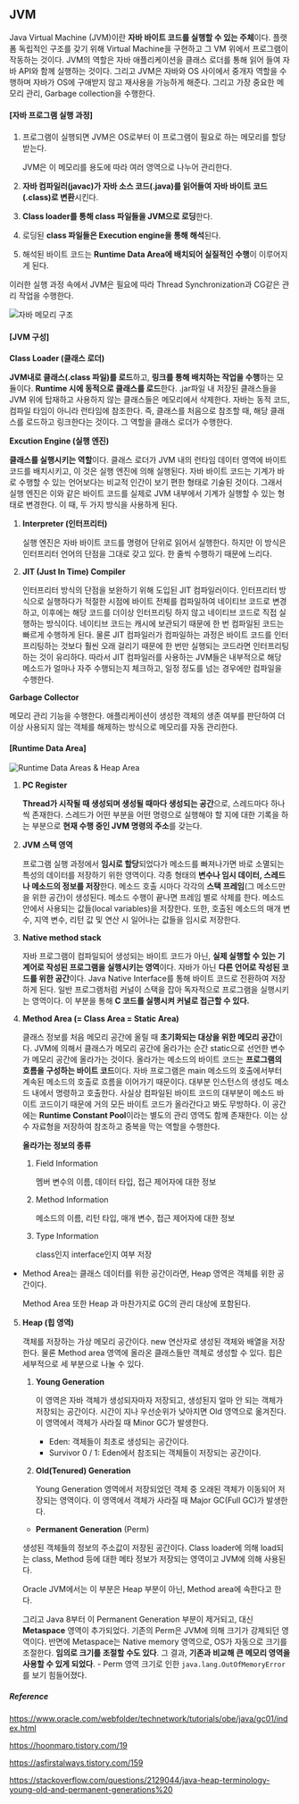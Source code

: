 ## JVM

Java Virtual Machine (JVM)이란 **자바 바이트 코드를 실행할 수 있는 주체**이다. 플랫폼 독립적인 구조를 갖기 위해 Virtual Machine을 구현하고 그 VM 위에서 프로그램이 작동하는 것이다. JVM의 역할은 자바 애플리케이션을 클래스 로더를 통해 읽어 들여 자바 API와 함께 실행하는 것이다. 그리고 JVM은 자바와 OS 사이에서 중개자 역할을 수행하며 자바가 OS에 구애받지 않고 재사용을 가능하게 해준다. 그리고 가장 중요한 메모리 관리, Garbage collection을 수행한다.



#### [자바 프로그램 실행 과정]

1. 프로그램이 실행되면 JVM은 OS로부터 이 프로그램이 필요로 하는 메모리를 할당받는다.

   JVM은 이 메모리를 용도에 따라 여러 영역으로 나누어 관리한다.

2. **자바 컴파일러(javac)가 자바 소스 코드(.java)를 읽어들여 자바 바이트 코드(.class)로 변환**시킨다.

3. **Class loader를 통해 class 파일들을 JVM으로 로딩**한다.

4. 로딩된 **class 파일들은 Execution engine을 통해 해석**된다.

5. 해석된 바이트 코드는 **Runtime Data Area에 배치되어 실질적인 수행**이 이루어지게 된다.

이러한 실행 과정 속에서 JVM은 필요에 따라 Thread Synchronization과 CG같은 관리 작업을 수행한다.

![자바 메모리 구조](https://t1.daumcdn.net/cfile/tistory/2540294C5654207F26)



#### [JVM 구성]

**Class Loader (클래스 로더)** 

**JVM내로 클래스(.class 파일)를 로드**하고, **링크를 통해 배치하는 작업을 수행**하는 모듈이다. **Runtime 시에 동적으로 클래스를 로드**한다. .jar파일 내 저장된 클래스들을 JVM 위에 탑재하고 사용하지 않는 클래스들은 메모리에서 삭제한다. 자바는 동적 코드, 컴파일 타임이 아니라 런타임에 참조한다. 즉, 클래스를 처음으로 참조할 때, 해당 클래스를 로드하고 링크한다는 것이다. 그 역할을 클래스 로더가 수행한다.

**Excution Engine (실행 엔진)**

**클래스를 실행시키는 역할**이다. 클래스 로더가 JVM 내의 런타임 데이터 영역에 바이트 코드를 배치시키고, 이 것은 실행 엔진에 의해 실행된다. 자바 바이트 코드는 기계가 바로 수행할 수 있는 언어보다는 비교적 인간이 보기 편한 형태로 기술된 것이다. 그래서 실행 엔진은 이와 같은 바이트 코드를 실제로 JVM 내부에서 기계가 실행할 수 있는 형태로 변경한다. 이 때, 두 가지 방식을 사용하게 된다.

1. **Interpreter (인터프리터)**

   실행 엔진은 자바 바이트 코드를 명령어 단위로 읽어서 실행한다. 하지만 이 방식은 인터프리터 언어의 단점을 그대로 갖고 있다. 한 줄씩 수행하기 때문에 느리다.

2. **JIT (Just In Time) Compiler**

   인터프리터 방식의 단점을 보완하기 위해 도입된 JIT 컴파일러이다. 인터프리터 방식으로 실행하다가 적절한 시점에 바이트 전체를 컴파일하여 네이티브 코드로 변경하고, 이후에는 해당 코드를 더이상 인터프리팅 하지 않고 네이티브 코드로 직접 실행하는 방식이다. 네이티브 코드는 캐시에 보관되기 때문에 한 번 컴파일된 코드는 빠르게 수행하게 된다. 물론 JIT 컴파일러가 컴파일하는 과정은 바이트 코드를 인터프리팅하는 것보다 훨씬 오래 걸리기 때문에 한 번만 실행되는 코드라면 인터프리팅하는 것이 유리하다. 따라서 JIT 컴파일러를 사용하는 JVM들은 내부적으로 해당 메소드가 얼마나 자주 수행되는지 체크하고, 일정 정도를 넘는 경우에만 컴파일을 수행한다.

**Garbage Collector**

메모리 관리 기능을 수행한다. 애플리케이션이 생성한 객체의 생존 여부를 판단하여 더 이상 사용되지 않는 객체를 해제하는 방식으로 메모리를 자동 관리한다.



#### [Runtime Data Area]

![Runtime Data Areas & Heap Area](https://t1.daumcdn.net/cfile/tistory/216AE04C5654207F0A)



1. **PC Register**

   **Thread가 시작될 때 생성되며 생성될 때마다 생성되는 공간**으로, 스레드마다 하나씩 존재한다. 스레드가 어떤 부분을 어떤 명령으로 실행해야 할 지에 대한 기록을 하는 부분으로 **현재 수행 중인 JVM 명령의 주소**를 갖는다.

2. **JVM 스택 영역**

   프로그램 실행 과정에서 **임시로 할당**되었다가 메소드를 빠져나가면 바로 소멸되는 특성의 데이터를 저장하기 위한 영역이다. 각종 형태의 **변수나 임시 데이터, 스레드나 메소드의 정보를 저장**한다. 메소드 호출 시마다 각각의 **스택 프레임**(그 메소드만을 위한 공간)이 생성된다. 메소드 수행이 끝나면 프레임 별로 삭제를 한다. 메소드 안에서 사용되는 값들(local variables)을 저장한다. 또한, 호출된 메소드의 매개 변수, 지역 변수, 리턴 값 및 연산 시 일어나는 값들을 임시로 저장한다.

3. **Native method stack**

   자바 프로그램이 컴파일되어 생성되는 바이트 코드가 아닌, **실제 실행할 수 있는 기계어로 작성된 프로그램을 실행시키는 영역**이다. 자바가 아닌 **다른 언어로 작성된 코드를 위한 공간**이다. Java Native Interface를 통해 바이트 코드로 전환하여 저장하게 된다. 일반 프로그램처럼 커널이 스택을 잡아 독자적으로 프로그램을 실행시키는 영역이다. 이 부분을 통해 **C 코드를 실행시켜 커널로 접근할 수 있다.**

4. **Method Area (= Class Area = Static Area)**

   클래스 정보를 처음 메모리 공간에 올릴 때 **초기화되는 대상을 위한 메모리 공간**이다. JVM에 의해서 클래스가 메모리 공간에 올라가는 순간 static으로 선언한 변수가 메모리 공간에 올라가는 것이다. 올라가는 메소드의 바이트 코드는 **프로그램의 흐름을 구성하는 바이트 코드**이다. 자바 프로그램은 main 메소드의 호출에서부터 계속된 메소드의 호출로 흐름을 이어가기 때문이다. 대부분 인스턴스의 생성도 메소드 내에서 명령하고 호출한다. 사실상 컴파일된 바이트 코드의 대부분이 메소드 바이트 코드이기 때문에 거의 모든 바이트 코드가 올라간다고 봐도 무방하다. 이 공간에는 **Runtime Constant Pool**이라는 별도의 관리 영역도 함께 존재한다. 이는 상수 자료형을 저장하여 참조하고 중복을 막는 역할을 수행한다.

   **올라가는 정보의 종류**

   1. Field Information 

      멤버 변수의 이름, 데이터 타입, 접근 제어자에 대한 정보

   2. Method Information

      메소드의 이름, 리턴 타입, 매개 변수, 접근 제어자에 대한 정보

   3. Type Information

      class인지 interface인지 여부 저장



* Method Area는 클래스 데이터를 위한 공간이라면, Heap 영역은 객체를 위한 공간이다.

  Method Area 또한 Heap 과 마찬가지로 GC의 관리 대상에 포함된다.



5. **Heap (힙 영역)**

   객체를 저장하는 가상 메모리 공간이다. new 연산자로 생성된 객체와 배열을 저장한다. 물론 Method area 영역에 올라온 클래스들만 객체로 생성할 수 있다. 힙은 세부적으로 세 부분으로 나눌 수 있다.

   1. **Young Generation**

      이 영역은 자바 객체가 생성되자마자 저장되고, 생성된지 얼마 안 되는 객체가 저장되는 공간이다. 시간이 지나 우선순위가 낮아지면 Old 영역으로 옮겨진다. 이 영역에서 객체가 사라질 때 Minor GC가 발생한다.

      - Eden: 객체들이 최초로 생성되는 공간이다.
      - Survivor 0 / 1: Eden에서 참조되는 객체들이 저장되는 공간이다.

   2. **Old(Tenured) Generation**

      Young Generation 영역에서 저장되었던 객체 중 오래된 객체가 이동되어 저장되는 영역이다. 이 영역에서 객체가 사라질 때 Major GC(Full GC)가 발생한다.

   

   - **Permanent Generation** (Perm)

   생성된 객체들의 정보의 주소값이 저장된 공간이다. Class loader에 의해 load되는 class, Method 등에 대한 메타 정보가 저장되는 영역이고 JVM에 의해 사용된다. 

   Oracle JVM에서는 이 부분은 Heap 부분이 아닌, Method area에 속한다고 한다. 

   그리고 Java 8부터 이 Permanent Generation 부분이 제거되고, 대신 **Metaspace** 영역이 추가되었다. 기존의 Perm은 JVM에 의해 크기가 강제되던 영역이다. 반면에 Metaspace는 Native memory 영역으로, OS가 자동으로 크기를 조절한다. **임의로 크기를 조절할 수도 있다**. 그 결과, **기존과 비교해 큰 메모리 영역을 사용할 수 있게 되었다**. - Perm 영역 크기로 인한 `java.lang.OutOfMemoryError`를 보기 힘들어졌다.

   









##### Reference

https://www.oracle.com/webfolder/technetwork/tutorials/obe/java/gc01/index.html

https://hoonmaro.tistory.com/19

https://asfirstalways.tistory.com/159

https://stackoverflow.com/questions/2129044/java-heap-terminology-young-old-and-permanent-generations%20